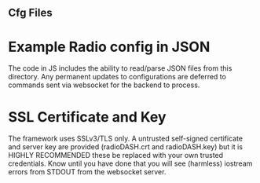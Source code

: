## Cfg Files

# Example Radio config in JSON
The code in JS includes the ability to read/parse JSON files from this directory.
Any permanent updates to configurations are deferred to commands sent via websocket for the
backend to process.

# SSL Certificate and Key
The framework uses SSLv3/TLS only. A untrusted self-signed certificate and server key are
provided (radioDASH.crt and radioDASH.key) but it is HIGHLY RECOMMENDED these be replaced with
your own trusted credentials. Know until you have done that you will see (harmless) iostream
errors from STDOUT from the websocket server.